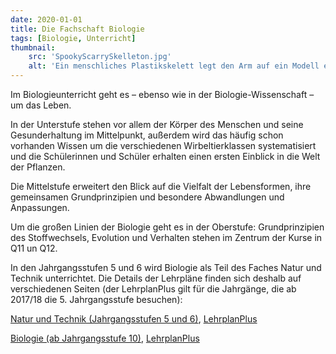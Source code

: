```yaml
---
date: 2020-01-01
title: Die Fachschaft Biologie
tags: [Biologie, Unterricht]
thumbnail: 
    src: 'SpookyScarrySkelleton.jpg'
    alt: 'Ein menschliches Plastikskelett legt den Arm auf ein Modell eines menschlichen  Oberkörpers mit innereien.'
---
```



<p>
Im Biologieunterricht geht es – ebenso wie in der Biologie-Wissenschaft – um das Leben.
</p>
<p>
In der Unterstufe stehen vor allem der Körper des Menschen und seine Gesunderhaltung im Mittelpunkt, außerdem wird das häufig schon vorhanden Wissen um die verschiedenen Wirbeltierklassen systematisiert und die Schülerinnen und Schüler erhalten einen ersten Einblick in die Welt der Pflanzen.
</p>
<p>
Die Mittelstufe erweitert den Blick auf die Vielfalt der Lebensformen, ihre gemeinsamen Grundprinzipien und besondere Abwandlungen und Anpassungen.
</p>
<p>
Um die großen Linien der Biologie geht es in der Oberstufe: Grundprinzipien des Stoffwechsels, Evolution und Verhalten stehen im Zentrum der Kurse in Q11 un Q12.
</p>
<p>
In den Jahrgangsstufen 5 und 6 wird Biologie als Teil des Faches Natur und Technik unterrichtet. Die Details der Lehrpläne finden sich deshalb auf verschiedenen Seiten (der LehrplanPlus gilt für die Jahrgänge, die ab 2017/18 die 5. Jahrgangsstufe besuchen):
</p>
<p>
<a href="http://www.isb-gym8-lehrplan.de/contentserv/3.1.neu/g8.de/index.php?StoryID=26388">Natur und Technik (Jahrgangsstufen 5 und 6)</a>, <a href="http://www.lehrplanplus.bayern.de/schulart/gymnasium/fach/nt_gym">LehrplanPlus</a>
</p>
<p>
<a href="http://www.isb-gym8-lehrplan.de/contentserv/3.1.neu/g8.de/index.php?StoryID=26386">Biologie (ab Jahrgangsstufe 10)</a>, <a href="http://www.lehrplanplus.bayern.de/schulart/gymnasium/fach/biologie">LehrplanPlus</a>
</p>